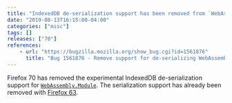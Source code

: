 ```yaml
---
title: "IndexedDB de-serialization support has been removed from `WebAssembly.Module`"
date: "2019-08-13T16:15:00-04:00"
categories: ["misc"]
tags: []
releases: ["70"]
references:
    - url: "https://bugzilla.mozilla.org/show_bug.cgi?id=1561876"
      title: "Bug 1561876 - Remove support for de-serializing WebAssembly.Modules in IDB"
---
```

Firefox 70 has removed the experimental IndexedDB de-serialization support for [`WebAssembly.Module`](https://developer.mozilla.org/docs/Web/JavaScript/Reference/Global_Objects/WebAssembly/Module). The serialization support has already been removed with [Firefox 63](https://www.fxsitecompat.dev/en-CA/docs/2018/indexeddb-serialization-support-has-been-removed-from-webassembly-module/).
